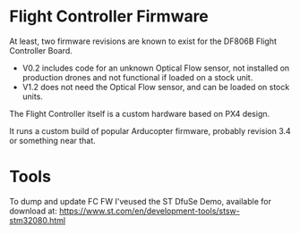 # Flight Controller Firmware

At least, two firmware revisions are known to exist for the DF806B Flight Controller Board.

- V0.2 includes code for an unknown Optical Flow sensor, not installed on production drones and not functional if loaded on a stock unit.
- V1.2 does not need the Optical Flow sensor, and can be loaded on stock units.

The Flight Controller itself is a custom hardware based on PX4 design.

It runs a custom build of popular Arducopter firmware, probably revision 3.4 or something near that.

# Tools

To dump and update FC FW I'veused the ST DfuSe Demo, available for download at: https://www.st.com/en/development-tools/stsw-stm32080.html
